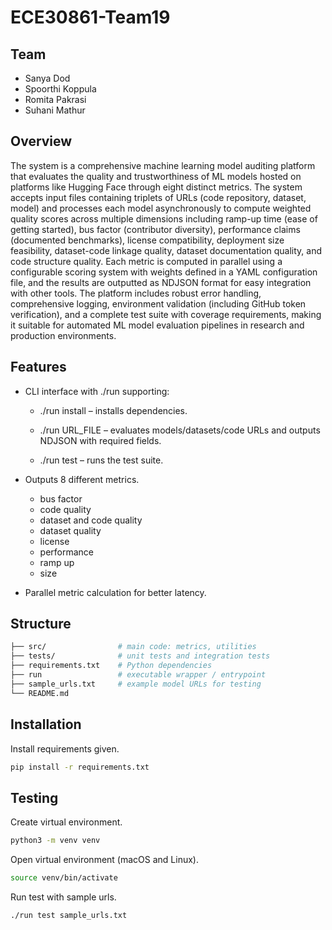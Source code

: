 # ECE30861-Team19
## Team
- Sanya Dod
- Spoorthi Koppula
- Romita Pakrasi
- Suhani Mathur

## Overview
The system is a comprehensive machine learning model auditing platform that evaluates the quality and trustworthiness of ML models hosted on platforms like Hugging Face through eight distinct metrics. The system accepts input files containing triplets of URLs (code repository, dataset, model) and processes each model asynchronously to compute weighted quality scores across multiple dimensions including ramp-up time (ease of getting started), bus factor (contributor diversity), performance claims (documented benchmarks), license compatibility, deployment size feasibility, dataset-code linkage quality, dataset documentation quality, and code structure quality. Each metric is computed in parallel using a configurable scoring system with weights defined in a YAML configuration file, and the results are outputted as NDJSON format for easy integration with other tools. The platform includes robust error handling, comprehensive logging, environment validation (including GitHub token verification), and a complete test suite with coverage requirements, making it suitable for automated ML model evaluation pipelines in research and production environments.

## Features
- CLI interface with ./run supporting:
    - ./run install – installs dependencies.

    - ./run URL_FILE – evaluates models/datasets/code URLs and outputs NDJSON with required fields.

    - ./run test – runs the test suite.

- Outputs 8 different metrics.
    - bus factor
    - code quality
    - dataset and code quality
    - dataset quality
    - license 
    - performance
    - ramp up
    - size

- Parallel metric calculation for better latency.

## Structure
```bash
├── src/                # main code: metrics, utilities
├── tests/              # unit tests and integration tests
├── requirements.txt    # Python dependencies
├── run                 # executable wrapper / entrypoint
├── sample_urls.txt     # example model URLs for testing
└── README.md           
```

## Installation
Install requirements given.
```bash
pip install -r requirements.txt
```

## Testing
Create virtual environment.
```bash
python3 -m venv venv
```

Open virtual environment (macOS and Linux).
```bash
source venv/bin/activate
```

Run test with sample urls.
```bash
./run test sample_urls.txt
```


